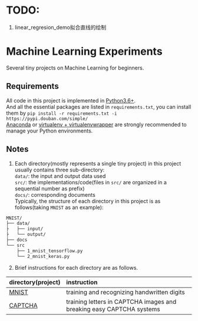 # TODO:
1. linear_regresion_demo拟合直线的绘制

# Machine Learning Experiments
Several tiny projects on Machine Learning for beginners.

## Requirements
All code in this project is implemented in [Python3.6+](https://www.python.org/downloads/).  
And all the essential packages are listed in `requirements.txt`, you can install them by 
`pip install -r requirements.txt -i https://pypi.douban.com/simple/`  
[Anaconda](https://docs.anaconda.com/anaconda/) or [virtualenv + virtualenvwrapper](http://www.jianshu.com/p/44ab75fbaef2) are strongly recommended to manage your Python environments.

## Notes
1. Each directory(mostly represents a single tiny project) in this project usually contains three sub-directory:  
 `data/`: the input and output data used  
 `src/`: the implementations/code(files in `src/` are organized in a sequential number as prefix)  
 `docs/`: corresponding documents  
 Typically, the structure of each directory in this project is as follows(taking `MNIST` as an example):  
 
 ```bash
 MNIST/
 ├── data/
 ├   ├── input/
 ├   └── output/
 ├── docs
 └── src
     ├── 1_mnist_tensorflow.py
     └── 2_mnist_keras.py
 ```
 
2. Brief instructions for each directory are as follows.
 
 | directory(project) | instruction |
 | :--- | :--- |
 | [MNIST](https://github.com/lxw0109/ML-Experiments/tree/master/MNIST) | training and recognizing handwritten digits |
 | [CAPTCHA](https://github.com/lxw0109/ML-Experiments/tree/master/CAPTCHA) | training letters in CAPTCHA images and breaking easy CAPTCHA systems |
